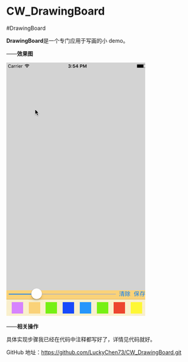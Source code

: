 # CW_DrawingBoard
#DrawingBoard


**DrawingBoard**是一个专门应用于写画的小 demo。

——**效果图**

![image](https://github.com/LuckyChen73/CW_DrawingBoard/blob/master/小画板/小画板/小画板.gif)

——**相关操作**

具体实现步骤我已经在代码中注释都写好了，详情见代码就好。

GitHub 地址：https://github.com/LuckyChen73/CW_DrawingBoard.git
